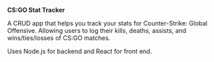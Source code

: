 **CS:GO Stat Tracker**

A CRUD app that helps you track your stats for Counter-Strike: Global Offensive.  Allowing users to log their kills, deaths, assists, and wins/ties/losses of CS:GO matches.

Uses Node.js for backend and React for front end.
